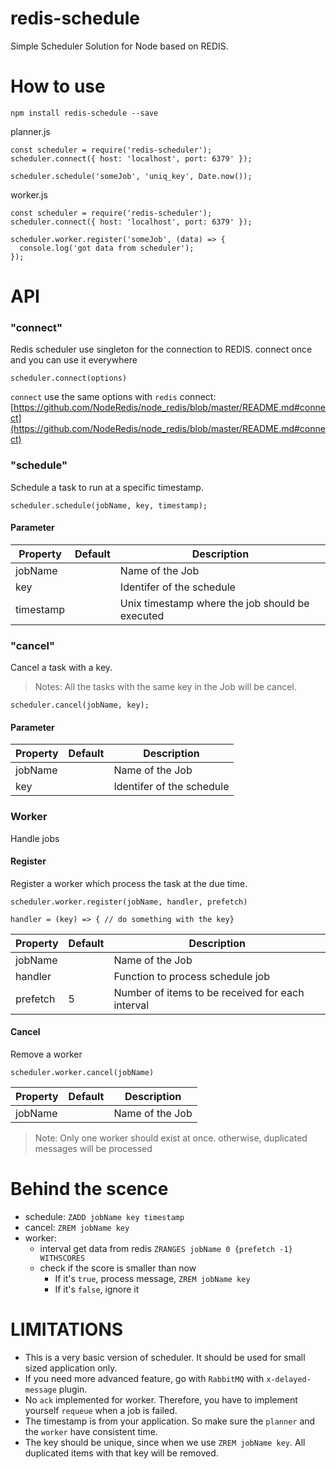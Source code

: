# redis-schedule
Simple Scheduler Solution for Node based on REDIS.

# How to use

```
npm install redis-schedule --save
```

planner.js

```
const scheduler = require('redis-scheduler');
scheduler.connect({ host: 'localhost', port: 6379' });

scheduler.schedule('someJob', 'uniq_key', Date.now());
```

worker.js

```
const scheduler = require('redis-scheduler');
scheduler.connect({ host: 'localhost', port: 6379' });

scheduler.worker.register('someJob', (data) => {
  console.log('got data from scheduler');
});
```

# API

### "connect"

Redis scheduler use singleton for the connection to REDIS. connect once and you can use it everywhere

```
scheduler.connect(options)
```

`connect` use the same options with `redis` connect: [https://github.com/NodeRedis/node_redis/blob/master/README.md#connect](https://github.com/NodeRedis/node_redis/blob/master/README.md#connect)


###  "schedule"

Schedule a task to run at a specific timestamp.

```
scheduler.schedule(jobName, key, timestamp);
```

#### Parameter

| Property  | Default   | Description |
|-----------|-----------|-------------|
| jobName   |           | Name of the Job |
| key       |           | Identifer of the schedule |
| timestamp |           | Unix timestamp where the job should be executed |


###  "cancel"

Cancel a task with a key.

> Notes: All the tasks with the same key in the Job will be cancel.

```
scheduler.cancel(jobName, key);
```

#### Parameter

| Property  | Default   | Description |
|-----------|-----------|-------------|
| jobName   |           | Name of the Job |
| key       |           | Identifer of the schedule |


### Worker

Handle jobs

#### Register

Register a worker which process the task at the due time.

```
scheduler.worker.register(jobName, handler, prefetch)
```

```
handler = (key) => { // do something with the key}
```

| Property  | Default   | Description |
|-----------|-----------|-------------|
| jobName   |           | Name of the Job |
| handler   |           | Function to process schedule job |
| prefetch  |5          | Number of items to be received for each interval |

#### Cancel

Remove a worker

```
scheduler.worker.cancel(jobName)
```

| Property  | Default   | Description |
|-----------|-----------|-------------|
| jobName   |           | Name of the Job |

> Note: Only one worker should exist at once. otherwise, duplicated messages will be processed

# Behind the scence
- schedule: `ZADD jobName key timestamp`
- cancel: `ZREM jobName key`
- worker:
  - interval get data from redis `ZRANGES jobName 0 {prefetch -1} WITHSCORES`
  - check if the score is smaller than now
    - If it's `true`, process message, `ZREM jobName key`
    - If it's `false`, ignore it

# LIMITATIONS

- This is a very basic version of scheduler. It should be used for small sized application only.
- If you need more advanced feature, go with `RabbitMQ` with `x-delayed-message` plugin.
- No `ack` implemented for worker. Therefore, you have to implement yourself `requeue` when a job is failed.
- The timestamp is from your application. So make sure the `planner` and the `worker` have consistent time.
- The key should be unique, since when we use `ZREM jobName key`. All duplicated items with that key will be removed.
